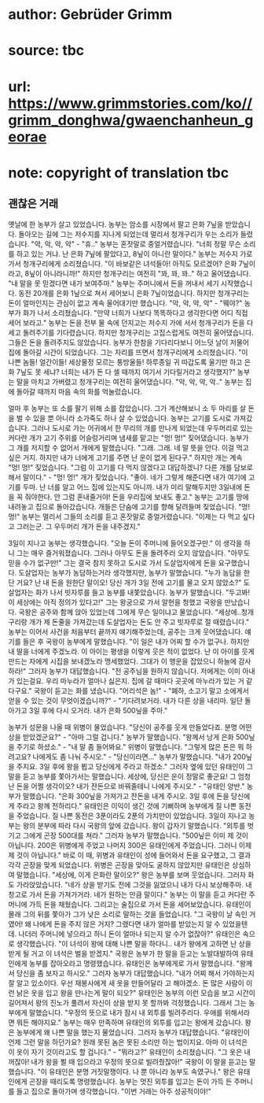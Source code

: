 # author: Gebrüder Grimm
# source: tbc
# url: https://www.grimmstories.com/ko//grimm_donghwa/gwaenchanheun_georae
# note: copyright of translation tbc

## 괜찮은 거래 

옛날에 한 농부가 살고 있었습니다. 농부는 암소를 시장에서 팔고 은화 7닢을
받았습니다. 돌아오는 길에 그는 저수지를 지나게 되었는데 멀리서
청개구리가 우는 소리가 들렸습니다. "악, 악, 악, 악" - "휴.." 농부는
혼잣말로 중얼거렸습니다. "너희 정말 무슨 소리를 하고 있는 거냐. 난 은화
7닢에 팔았다고, 8닢이 아니란 말이다." 농부는 저수지 가로 가서
청개구리에게 소리쳤습니다. "이 바보같은 녀석들아! 아직도 모르겠어? 은화
7닢이라고, 8닢이 아니라니까!" 하지만 청개구리는 여전히 "꽈, 꽈, 꽈.."
하고 울어댔습니다. "내 말을 못 믿겠다면 내가 보여주마." 농부는
주머니에서 돈을 꺼내서 세기 시작했습니다. 동전 20개를 은화 1닢으로 쳐서
세어보니 은화 7닢이었습니다. 하지만 청개구리는 돈이 얼마인지는 관심이
없고 계속 울어대기만 했습니다. "악, 악, 악, 악" - "뭬야?" 농부가
화가 나서 소리쳤습니다. "만약 너희가 나보다 똑똑하다고 생각한다면 어디
직접 세어 보라고." 농부는 돈을 전부 물 속에 던지고는 저수지 가에 서서
청개구리가 돈을 다 세고 돌려주기를 기다렸습니다. 하지만 청개구리는
고집스럽게도 여전히 울어댔습니다. 그들은 돈을 돌려주지도 않았습니다.
농부가 한참을 기다리다보니 어느덧 날이 저물어 집에 돌아갈 시간이
되었습니다. 그는 자리를 뜨면서 청개구리에게 소리쳤습니다. "이 나쁜
놈들! 얼간이들! 세상물정 모르는 퉁방울들! 하루종일 귀 따갑도록 울기만
하고 은화 7닢도 못 세냐? 너희는 내가 돈 다 셀 때까지 여기서 기다릴거라고
생각했지?" 농부는 말을 마치고 가버렸고 청개구리는 여전히 울어댔습니다.
"악, 악, 악, 악.." 농부는 집에 돌아갈 때까지 마음 속의 화를
억눌렀습니다.

얼마 후 농부는 또 소를 팔기 위해 소를 잡았습니다. 그가 계산해보니 소 두
마리를 살 돈을 벌 수 있을 뿐 아니라 소가죽도 하나 살 수 있었습니다.
농부는 고기를 도시로 가져갔습니다. 그러나 도시로 가는 어귀에서 한 무리의
개를 만나게 되었는데 우두머리로 있는 커다란 개가 고기 주위를
어슬렁거리며 냄새를 맡고는 "멍! 멍!" 짖어댔습니다. 농부가 그 개를
저지할 수 없어서 개에게 말했습니다. "그래. 그래. 네 말 뜻을 안다. 이걸
먹고 싶은 거지. 하지만 내가 너에게 고기를 주면 난 운이 없게 된다구."
하지만 개는 계속 "멍! 멍!" 짖었습니다. "그럼 이 고기를 다 먹지
않겠다고 대답하겠니? 다른 개를 담보로 해서 말이다." - "멍! 멍!" 개가
짖었습니다. "좋아. 네가 그렇게 해준다면 내가 여기에 고기를 두마. 난
너를 알고 어느 집에 있는지도 아니까. 내가 미리 말해두지만 3일내에 돈을
꼭 줘야한다. 안 그럼 혼내줄거야! 돈을 우리집에 보내도 좋고." 농부는
고기를 땅에 내려놓고 집으로 돌아갔습니다. 개들은 단숨에 고기를 향해
달려들며 짖었습니다. "멍! 멍!" 농부는 멀리서 그들의 소리를 듣고
혼잣말로 중얼거렸습니다. "이제는 다 먹고 싶다고 그러는군. 그 우두머리
개가 돈을 내주겠지."

3일이 지나고 농부는 생각했습니다. "오늘 돈이 주머니에 들어오겠구만."
이 생각을 하니 그는 매우 즐거워졌습니다. 그러나 아무도 돈을 돌려주러
오지 않았습니다. "아무도 믿을 수가 없구만!" 그는 결국 참지 못하고
도시로 가서 도살업자에게 돈을 요구했습니다. 도살업자는 농부가
농담하는거라 생각했지만, 농부가 말했습니다. "누가 농담을 한단 거요? 난
내 돈을 원한단 말이오! 당신 개가 3일 전에 고기를 물고 오지 않았소?"
도살업자는 화가 나서 빗자루를 들고 농부를 내쫓았습니다. 농부가
말했습니다. "두고봐! 이 세상에는 아직 정의가 있다고!" 그는 왕궁으로
가서 알현을 청했고 국왕을 만났습니다. 국왕은 공주와 함께 앉아 있었는데
그에게 무슨 일이냐고 물었습니다. "세상에..청개구리랑 개가 제 돈줄을
가져갔는데 도살업자는 돈도 안 주고 빗자루로 절 때렸습니다." 농부는
이어서 사건을 처음부터 끝까지 얘기해주었는데, 공주는 크게 웃어댔습니다.
얘기를 들은 후 국왕이 농부에게 말했습니다. "이 일은 내가 어찌 할 수가
없구나. 하지만 내 딸을 너에게 주겠노라. 이 아이는 평생을 이렇게 웃은
적이 없었다. 난 이 아이를 웃게 만드는 자에게 시집을 보내겠노라
맹세했었다. 그대가 이 행운을 잡았으니 하늘에 감사하라!" 그러자 농부가
대답했습니다. "전 공주님을 원하지 않습니다. 저에게는 이미 아내가
있는걸요. 우리 마누라가 얼마나 싫은지. 집에 갈 때마다 곳곳에 마누라가
있는 거 같다구요." 국왕이 듣고는 화를 냈습니다. "어리석은 놈!" -
"폐하, 소고기 말고 소에게서 얻을 수 있는 것이 무엇이겠습니까?" -
"기다려보거라. 내가 다른 상을 내리마. 일단 돌아가고 3일 후에 다시
오거라. 내가 은화 500닢을 주마."

농부가 성문을 나올 때 위병이 물었습니다. "당신이 공주를 웃게
만들었다죠. 분명 어떤 상을 받았겠군요?" - "아마 그럴 겁니다." 농부가
말했습니다. "왕께서 낭게 은화 500닢을 주기로 하셨소." - "내 말 좀
들어봐요." 위병이 말했습니다. "그렇게 많은 돈은 뭐 하려고요? 나에게도
좀 나눠 주시오." - "당신이라면..." 농부가 말했습니다. "내가 200닢을
주지요. 3일 후에 왕을 뵙고 당신에게 주라고 하겠소." 그러자 옆에 있던
유태인이 그 말을 듣고 농부를 쫓아가서는 말했습니다. 세상에, 당신은 운이
정말로 좋군요! 그 엄청난 돈을 어쩔 생각이오? 내가 잔돈으로 바꿔줄테니
나에게 주시오." - "유태인 양반." 농부가 말했습니다. "은화 300닢을
가져가고 잔돈을 내게 주시오. 3일 후에 돈을 당신에게 주라고 왕께
전하리다." 유태인은 이익이 생긴 것에 기뻐하며 농부에게 질 나쁜 동전을
주었습니다. 질 나쁜 동전은 3푼이라도 2푼의 가치만이 있었습니다. 3일이
지나고 농부는 왕의 분부에 따라 다시 국왕의 앞에 갔습니다. 왕이 갑자기
말했습니다. "외투를 벗기고 그에게 곤장 500대를 쳐라." 그러자 농부가
말했습니다. "500닢은 이미 제 것이 아닙니다. 200은 위병에게 주었고
나머지 300은 유태인에게 주었습니다. 그러니 이제 제 것이 아닙니다." 바로
이 때, 위병과 유태인이 성에 들어와서 돈을 요구했고, 그 결과 각각 곤장을
맞게 되었습니다. 위병은 곤장을 맞아도 굴하지 않았지만 유태인은 상심하여
말했습니다. "세상에, 이게 은화란 말이오?" 왕은 농부를 보며 웃었습니다.
그러자 화도 가라앉았습니다. "네가 상을 받기도 전에 그것을 잃었으니 내가
다시 보상해주마. 내 창고로 가서 돈을 가져가거라. 네가 원하는 만큼
말이다." 농부는 이 말을 듣고 커다란 주머니에 가득 돈을 채웠습니다.
그리고는 술집으로 가서 돈을 세어보았습니다. 유태인이 몰래 그의 뒤를
쫓아가 그가 낮은 소리로 말하는 것을 들었습니다. "그 국왕이 날 속인
거였어! 왜 나에게 돈을 주지 않은 거지? 그랬다면 내가 얼마를 받았는지 알
수 있었을텐데. 나더러 주머니에 넣으라고 하니 돈이 얼마나 되는지 알 수가
없잖아?" 유태인은 속으로 생각했습니다. "이 녀석이 왕에 대해 나쁜 말을
하다니.. 내가 왕에게 고하면 난 상을 받게 될 거고 이 녀석은 벌을
받겠지." 국왕은 농부가 한 말을 듣고는 노발대발하여 유태인에게 농부를
잡아오라고 명령했습니다. 유태인은 농부에게로 가서 말했습니다. "왕께서
당신을 좀 보자고 하시오." 그러자 농부가 대답했습니다. "내가 어찌 해서
가야하는지 잘 알고 있소이다. 우선 재봉사에게 새 옷을 만들어달라 고
해야겠소. 돈 많은 사람이 이런 낡은 옷을 입고 왕을 만나는게 말이 되오?"
유태인은 농부의 이런 모습을 보고 시간이 길어져서 왕의 진노가 풀려서
자신이 상을 받지 못 할까봐 걱정했습니다. 그래서 그는 농부에게
말했습니다. "우정의 뜻으로 내가 잠시 내 외투를 빌려주리다. 우애를
위해서라면 뭐든 해야지요." 농부는 매우 만족하며 유태인의 외투를 입고는
왕에게 갔습니다. 왕은 농부에게 왜 나쁜 말을 했는지 물었습니다. 그러자
농부가 대답했습니다. "유태인이 언제 그런 말을 하던가요? 원래 못된 놈은
못된 소리만 하는 법이지요. 아마 이 녀석은 이 옷이 자기 것이라고도 할
겁니다." - "뭐라고?" 유태인이 소리쳤습니다. "그 옷은 내꺼잖아! 내가
왕을 뵐 때 입으라고 우정의 뜻으로 빌려줬잖아!" 국왕이 이 말을 듣고는
말했습니다. "이 유태인은 분명 거짓말쟁이다. 나 뿐 아니라 농부도
속였구나." 왕은 유태인에게 곤장을 때리도록 명령했습니다. 농부는 멋진
외투를 입고는 돈이 가득 든 주머니를 들고 집으로 돌아가며 생각했습니다.
"이번 거래는 아주 성공적이야!"
